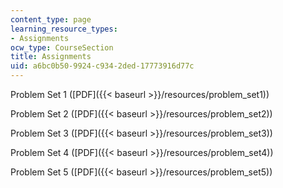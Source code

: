 ```yaml
---
content_type: page
learning_resource_types:
- Assignments
ocw_type: CourseSection
title: Assignments
uid: a6bc0b50-9924-c934-2ded-17773916d77c
---
```


Problem Set 1 ([PDF]({{< baseurl >}}/resources/problem_set1))

Problem Set 2 ([PDF]({{< baseurl >}}/resources/problem_set2))

Problem Set 3 ([PDF]({{< baseurl >}}/resources/problem_set3))

Problem Set 4 ([PDF]({{< baseurl >}}/resources/problem_set4))

Problem Set 5 ([PDF]({{< baseurl >}}/resources/problem_set5))